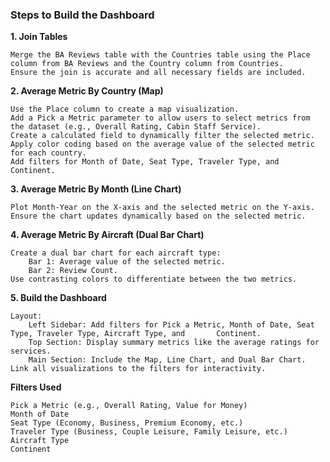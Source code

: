 ### Steps to Build the Dashboard
**1. Join Tables**

    Merge the BA Reviews table with the Countries table using the Place column from BA Reviews and the Country column from Countries.
    Ensure the join is accurate and all necessary fields are included.

**2. Average Metric By Country (Map)**

    Use the Place column to create a map visualization.
    Add a Pick a Metric parameter to allow users to select metrics from the dataset (e.g., Overall Rating, Cabin Staff Service).
    Create a calculated field to dynamically filter the selected metric.
    Apply color coding based on the average value of the selected metric for each country.
    Add filters for Month of Date, Seat Type, Traveler Type, and Continent.

**3. Average Metric By Month (Line Chart)**

    Plot Month-Year on the X-axis and the selected metric on the Y-axis.
    Ensure the chart updates dynamically based on the selected metric.

**4. Average Metric By Aircraft (Dual Bar Chart)**

    Create a dual bar chart for each aircraft type:
        Bar 1: Average value of the selected metric.
        Bar 2: Review Count.
    Use contrasting colors to differentiate between the two metrics.

**5. Build the Dashboard**

    Layout:
        Left Sidebar: Add filters for Pick a Metric, Month of Date, Seat Type, Traveler Type, Aircraft Type, and       Continent.
        Top Section: Display summary metrics like the average ratings for services.
        Main Section: Include the Map, Line Chart, and Dual Bar Chart.
    Link all visualizations to the filters for interactivity.

**Filters Used**

    Pick a Metric (e.g., Overall Rating, Value for Money)
    Month of Date
    Seat Type (Economy, Business, Premium Economy, etc.)
    Traveler Type (Business, Couple Leisure, Family Leisure, etc.)
    Aircraft Type
    Continent
